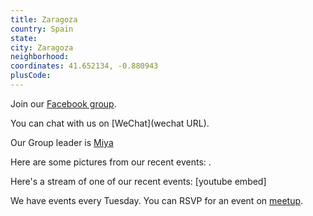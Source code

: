 ```yaml
---
title: Zaragoza
country: Spain
state: 
city: Zaragoza
neighborhood: 
coordinates: 41.652134, -0.880943
plusCode:
---
```

Join our [Facebook group](https://www.facebook.com/groups/free.code.camp.zaragoza).

You can chat with us on [WeChat](wechat URL).

Our Group leader is [Miya](freecodecamp.org/miya)

Here are some pictures from our recent events:
![]().

Here's a stream of one of our recent events:
[youtube embed]

We have events every Tuesday. You can RSVP for an event on [meetup](meetupurl).

